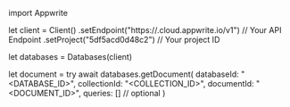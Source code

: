 import Appwrite

let client = Client()
    .setEndpoint("https://<REGION>.cloud.appwrite.io/v1") // Your API Endpoint
    .setProject("5df5acd0d48c2") // Your project ID

let databases = Databases(client)

let document = try await databases.getDocument(
    databaseId: "<DATABASE_ID>",
    collectionId: "<COLLECTION_ID>",
    documentId: "<DOCUMENT_ID>",
    queries: [] // optional
)

